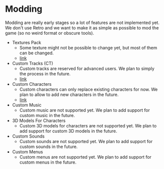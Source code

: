 # Modding
Modding are really early stages so a lot of features are not implemented yet. We don't use Retro and we want to make it as simple as possible to mod the game (so no weird format or obscure tools).

* Textures Pack
    * Some texture might not be possible to change yet, but most of them can be changed.
    * [link](textures_pack.md)
* Custom Tracks (CT)
    * Custom tracks are reserved for advanced users. We plan to simply the process in the future.
    * [link](custom_tracks.md)
* Custom Characters
    * Custom characters can only replace existing characters for now. We plan to allow to add new characters in the future.
    * [link](custom_characters.md)
* Custom Music
    * Custom music are not supported yet. We plan to add support for custom music in the future.
* 3D Models For Characters
    * Custom 3D models for characters are not supported yet. We plan to add support for custom 3D models in the future.
* Custom Sounds
    * Custom sounds are not supported yet. We plan to add support for custom sounds in the future.
* Custom Menus
    * Custom menus are not supported yet. We plan to add support for custom menus in the future.
